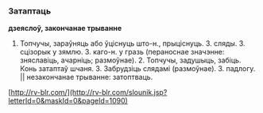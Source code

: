 ### Затаптаць
**дзеяслоў, закончанае трыванне**

1. Топчучы, зараўняць або ўціснуць што-н., прыціснуць. З. сляды. З. сцізорык у зямлю. З. каго-н. у гразь (пераноснае значэнне: зняславіць, ачарніць; размоўнае). 2. Топчучы, задушыць, забіць. Конь затаптаў шчаня. 3. Забрудзіць слядамі (размоўнае). З. падлогу. || незакончанае трыванне: затоптваць.

<a rel="author">[http://rv-blr.com/](http://rv-blr.com/slounik.jsp?letterId=0&maskId=0&pageId=1090)</a>
